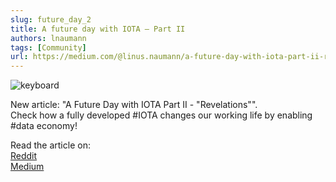 ```yaml
---
slug: future_day_2
title: A future day with IOTA — Part II
authors: lnaumann
tags: [Community]
url: https://medium.com/@linus.naumann/a-future-day-with-iota-part-ii-revelations-c3926202f3c4
---
```


![keyboard](https://miro.medium.com/max/1400/1*b3PJxjzbZXmuCr8bhK-Jyw.png)

New article: "A Future Day with IOTA Part II - "Revelations"".  
Check how a fully developed #IOTA changes our working life by enabling #data economy!

Read the article on:  
[Reddit](https://t.co/6zF8ODsE8v?amp=1)  
[Medium](https://medium.com/@linus.naumann/a-future-day-with-iota-part-ii-revelations-c3926202f3c4)
